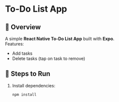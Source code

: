 # To-Do List App

## 📌 Overview
A simple **React Native To-Do List App** built with **Expo**.  
Features:  
- Add tasks  
- Delete tasks (tap on task to remove)  

## 🚀 Steps to Run
1. Install dependencies:
   ```bash
   npm install
